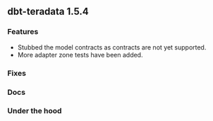 ## dbt-teradata 1.5.4

### Features
* Stubbed the model contracts as contracts are not yet supported.
* More adapter zone tests have been added. 
### Fixes

### Docs

### Under the hood
